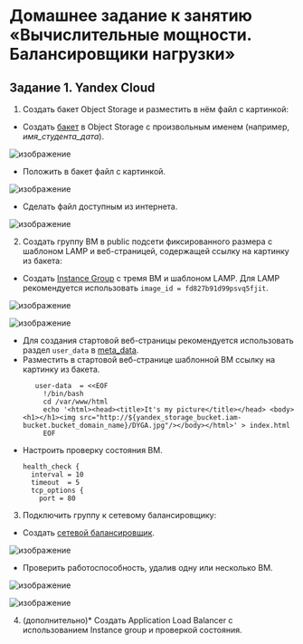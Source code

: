 # Домашнее задание к занятию «Вычислительные мощности. Балансировщики нагрузки»  

## Задание 1. Yandex Cloud 

1. Создать бакет Object Storage и разместить в нём файл с картинкой:

 - Создать [бакет](bucket.tf) в Object Storage с произвольным именем (например, _имя_студента_дата_).

![изображение](https://github.com/user-attachments/assets/74852382-de61-4513-967c-14f2ece81f70)

 - Положить в бакет файл с картинкой.

![изображение](https://github.com/user-attachments/assets/24cdd6bc-c732-4253-a6dd-23627221b578)

 - Сделать файл доступным из интернета.
 
 ![изображение](https://github.com/user-attachments/assets/b247994c-3450-45c8-9a62-3f9f56519ec4)

2. Создать группу ВМ в public подсети фиксированного размера с шаблоном LAMP и веб-страницей, содержащей ссылку на картинку из бакета:

 - Создать [Instance Group](resourse-vn.tf) с тремя ВМ и шаблоном LAMP. Для LAMP рекомендуется использовать `image_id = fd827b91d99psvq5fjit`.

![изображение](https://github.com/user-attachments/assets/5bb58b32-5399-4227-a4c1-fad0eb9e8fab)

![изображение](https://github.com/user-attachments/assets/61b7c98b-9e88-453b-92a0-1f8f9e98ed89)

 - Для создания стартовой веб-страницы рекомендуется использовать раздел `user_data` в [meta_data](https://cloud.yandex.ru/docs/compute/concepts/vm-metadata).
 - Разместить в стартовой веб-странице шаблонной ВМ ссылку на картинку из бакета.
   ```
      user-data  = <<EOF
        !/bin/bash
        cd /var/www/html
        echo '<html><head><title>It's my picture</title></head> <body><h1></h1><img src="http://${yandex_storage_bucket.iam-bucket.bucket_domain_name}/DYGA.jpg"/></body></html>' > index.html
        EOF
   ```
 - Настроить проверку состояния ВМ.
   ```
   health_check {
     interval = 10
     timeout  = 5
     tcp_options {
       port = 80
   ```

3. Подключить группу к сетевому балансировщику:

 - Создать [сетевой балансировщик]().
 
![изображение](https://github.com/user-attachments/assets/1b3158e3-ca38-40fb-8eac-9470afc71a58)

 - Проверить работоспособность, удалив одну или несколько ВМ.

![изображение](https://github.com/user-attachments/assets/69a6fefe-8ab8-4a8b-a476-ab9a5077efe6)

![изображение](https://github.com/user-attachments/assets/316b5939-f6f3-495f-95cb-0ef321a0715f)

4. (дополнительно)* Создать Application Load Balancer с использованием Instance group и проверкой состояния.
